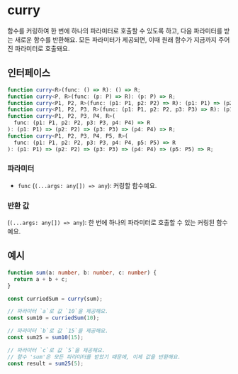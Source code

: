 # curry

함수를 커링하여 한 번에 하나의 파라미터로 호출할 수 있도록 하고, 다음 파라미터를 받는 새로운 함수를 반환해요.
모든 파라미터가 제공되면, 이때 원래 함수가 지금까지 주어진 파라미터로 호출돼요.

## 인터페이스

```typescript
function curry<R>(func: () => R): () => R;
function curry<P, R>(func: (p: P) => R): (p: P) => R;
function curry<P1, P2, R>(func: (p1: P1, p2: P2) => R): (p1: P1) => (p2: P2) => R;
function curry<P1, P2, P3, R>(func: (p1: P1, p2: P2, p3: P3) => R): (p1: P1) => (p2: P2) => (p3: P3) => R;
function curry<P1, P2, P3, P4, R>(
  func: (p1: P1, p2: P2, p3: P3, p4: P4) => R
): (p1: P1) => (p2: P2) => (p3: P3) => (p4: P4) => R;
function curry<P1, P2, P3, P4, P5, R>(
  func: (p1: P1, p2: P2, p3: P3, p4: P4, p5: P5) => R
): (p1: P1) => (p2: P2) => (p3: P3) => (p4: P4) => (p5: P5) => R;
```

### 파라미터

- `func` (`(...args: any[]) => any`): 커링할 함수예요.

### 반환 값

(`(...args: any[]) => any`): 한 번에 하나의 파라미터로 호출할 수 있는 커링된 함수예요.

## 예시

```typescript
function sum(a: number, b: number, c: number) {
  return a + b + c;
}

const curriedSum = curry(sum);

// 파라미터 `a`로 값 `10`을 제공해요.
const sum10 = curriedSum(10);

// 파라미터 `b`로 값 `15`을 제공해요.
const sum25 = sum10(15);

// 파라미터 `c`로 값 `5`을 제공해요.
// 함수 'sum'은 모든 파라미터를 받았기 때문에, 이제 값을 반환해요.
const result = sum25(5);
```
